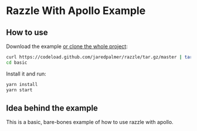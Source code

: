 # Razzle With Apollo Example

## How to use
Download the example [or clone the whole project](https://github.com/jaredpalmer/razzle.git):

```bash
curl https://codeload.github.com/jaredpalmer/razzle/tar.gz/master | tar -xz --strip=2 razzle-master/examples/with-react-apollo
cd basic
```

Install it and run:

```bash
yarn install
yarn start
```

## Idea behind the example
This is a basic, bare-bones example of how to use razzle with apollo.